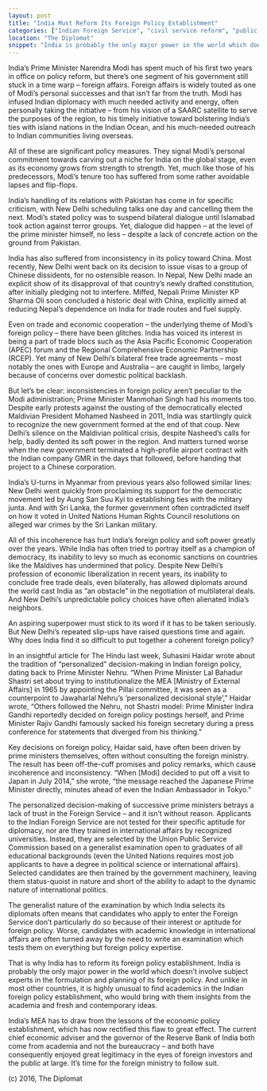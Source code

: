 ```yaml
---
layout: post
title: "India Must Reform Its Foreign Policy Establishment"
categories: ["Indian Foreign Service", "civil service reform", "public sector", "India"]
location: "The Diplomat"
snippet: "India is probably the only major power in the world which doesn’t involve subject experts in the formulation and planning of its foreign policy. And unlike in most other countries, it is highly unusual to find academics in the Indian foreign policy establishment, who would bring with them insights from the academia and fresh and contemporary ideas. (Published in The Diplomat)"
---
```


India’s Prime Minister Narendra Modi has spent much of his first two years in office on policy reform, but there’s one segment of his government still stuck in a time warp – foreign affairs. Foreign affairs is widely touted as one of Modi’s personal successes and that isn’t far from the truth. Modi has infused Indian diplomacy with much needed activity and energy, often personally taking the initiative – from his vision of a SAARC satellite to serve the purposes of the region, to his timely initiative toward bolstering India’s ties with island nations in the Indian Ocean, and his much-needed outreach to Indian communities living overseas.

All of these are significant policy measures. They signal Modi’s personal commitment towards carving out a niche for India on the global stage, even as its economy grows from strength to strength. Yet, much like those of his predecessors, Modi’s tenure too has suffered from some rather avoidable lapses and flip-flops.

India’s handling of its relations with Pakistan has come in for specific criticism, with New Delhi scheduling talks one day and cancelling them the next. Modi’s stated policy was to suspend bilateral dialogue until Islamabad took action against terror groups. Yet, dialogue did happen – at the level of the prime minister himself, no less – despite a lack of concrete action on the ground from Pakistan.

India has also suffered from inconsistency in its policy toward China. Most recently, New Delhi went back on its decision to issue visas to a group of Chinese dissidents, for no ostensible reason. In Nepal, New Delhi made an explicit show of its disapproval of that country’s newly drafted constitution, after initially pledging not to interfere. Miffed, Nepali Prime Minister KP Sharma Oli soon concluded a historic deal with China, explicitly aimed at reducing Nepal’s dependence on India for trade routes and fuel supply.

Even on trade and economic cooperation – the underlying theme of Modi’s foreign policy – there have been glitches. India has voiced its interest in being a part of trade blocs such as the Asia Pacific Economic Cooperation (APEC) forum and the Regional Comprehensive Economic Partnership (RCEP). Yet many of New Delhi’s bilateral free trade agreements – most notably the ones with Europe and Australia – are caught in limbo, largely because of concerns over domestic political backlash.

But let’s be clear: inconsistencies in foreign policy aren’t peculiar to the Modi administration; Prime Minister Manmohan Singh had his moments too. Despite early protests against the ousting of the democratically elected Maldivian President Mohamed Nasheed in 2011, India was startlingly quick to recognize the new government formed at the end of that coup. New Delhi’s silence on the Maldivian political crisis, despite Nasheed’s calls for help, badly dented its soft power in the region. And matters turned worse when the new government terminated a high-profile airport contract with the Indian company GMR in the days that followed, before handing that project to a Chinese corporation.

India’s U-turns in Myanmar from previous years also followed similar lines: New Delhi went quickly from proclaiming its support for the democratic movement led by Aung San Suu Kyi to establishing ties with the military junta. And with Sri Lanka, the former government often contradicted itself on how it voted in United Nations Human Rights Council resolutions on alleged war crimes by the Sri Lankan military.

All of this incoherence has hurt India’s foreign policy and soft power greatly over the years. While India has often tried to portray itself as a champion of democracy, its inability to levy so much as economic sanctions on countries like the Maldives has undermined that policy. Despite New Delhi’s profession of economic liberalization in recent years, its inability to conclude free trade deals, even bilaterally, has allowed diplomats around the world cast India as “an obstacle” in the negotiation of multilateral deals. And New Delhi’s unpredictable policy choices have often alienated India’s neighbors.

An aspiring superpower must stick to its word if it has to be taken seriously. But New Delhi’s repeated slip-ups have raised questions time and again. Why does India find it so difficult to put together a coherent foreign policy?

In an insightful article for The Hindu last week, Suhasini Haidar wrote about the tradition of “personalized” decision-making in Indian foreign policy, dating back to Prime Minister Nehru. “When Prime Minister Lal Bahadur Shastri set about trying to institutionalize the MEA [Ministry of External Affairs] in 1965 by appointing the Pillai committee, it was seen as a counterpoint to Jawaharlal Nehru’s ‘personalized decisional style’,” Haidar wrote, “Others followed the Nehru, not Shastri model: Prime Minister Indira Gandhi reportedly decided on foreign policy postings herself, and Prime Minister Rajiv Gandhi famously sacked his foreign secretary during a press conference for statements that diverged from his thinking.”

Key decisions on foreign policy, Haidar said, have often been driven by prime ministers themselves, often without consulting the foreign ministry. The result has been off-the-cuff promises and policy remarks, which cause incoherence and inconsistency. “When [Modi] decided to put off a visit to Japan in July 2014,” she wrote, “the message reached the Japanese Prime Minister directly, minutes ahead of even the Indian Ambassador in Tokyo.”

The personalized decision-making of successive prime ministers betrays a lack of trust in the Foreign Service – and it isn’t without reason. Applicants to the Indian Foreign Service are not tested for their specific aptitude for diplomacy, nor are they trained in international affairs by recognized universities. Instead, they are selected by the Union Public Service Commission based on a generalist examination open to graduates of all educational backgrounds (even the United Nations requires most job applicants to have a degree in political science or international affairs). Selected candidates are then trained by the government machinery, leaving them status-quoist in nature and short of the ability to adapt to the dynamic nature of international politics.

The generalist nature of the examination by which India selects its diplomats often means that candidates who apply to enter the Foreign Service don’t particularly do so because of their interest or aptitude for foreign policy. Worse, candidates with academic knowledge in international affairs are often turned away by the need to write an examination which tests them on everything but foreign policy expertise.

That is why India has to reform its foreign policy establishment. India is probably the only major power in the world which doesn’t involve subject experts in the formulation and planning of its foreign policy. And unlike in most other countries, it is highly unusual to find academics in the Indian foreign policy establishment, who would bring with them insights from the academia and fresh and contemporary ideas.

India’s MEA has to draw from the lessons of the economic policy establishment, which has now rectified this flaw to great effect. The current chief economic adviser and the governor of the Reserve Bank of India both come from academia and not the bureaucracy – and both have consequently enjoyed great legitimacy in the eyes of foreign investors and the public at large. It’s time for the foreign ministry to follow suit.

(c) 2016, The Diplomat
